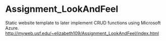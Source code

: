 # Assignment_LookAndFeel
Static website template to later implement CRUD functions using Microsoft Azure. <br>
http://myweb.usf.edu/~elizabeth109/Assignment_LookAndFeel/index.html
